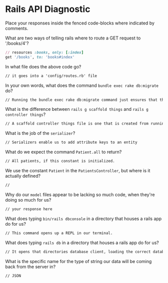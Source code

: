 # Rails API Diagnostic

Place your responses inside the fenced code-blocks where indicated by comments.


What are two ways of telling rails where to route a GET request to '/books/4'?

```rb
// resources :books, only: [:index]
get '/books', to: 'books#index'
```

In what file does the above code go?

```md
// it goes into a 'config/routes.rb' file
```

In your own words, what does the command `bundle exec rake db:migrate` do?

```md
// Running the bundle exec rake db:migrate command just ensures that the changes youve made to tyour routes are now applied to your database.
```

What is the difference between `rails g scaffold things` and
`rails g controller things`?

```md
// A scaffold controller things file is one that is created from running the 'rails g scaffold things' command.
```

What is the job of the `serializer`?

```md
// Serializers enable us to add attribute keys to an entity
```

What do we expect the command `Patient.all` to return?

```md
// All patients, if this constant is initialized.
```

We use the constant `Patient` in the `PatientsController`, but where is it
actually defined?

```md
//
```

Why do our `model` files appear to be lacking so much code, when they're doing
so much for us?

```md
// your response here
```

What does typing `bin/rails dbconsole` in a directory that houses a rails app do for
us?

```md
// This command opens up a REPL in our terminal.
```

What does typing `rails db` in a directory that houses a rails app do for us?

```md
// It opens that directories database client, loading the correct database.
```

What is the specific name for the type of string our data will be coming back
from the server in?

```md
// JSON
```
